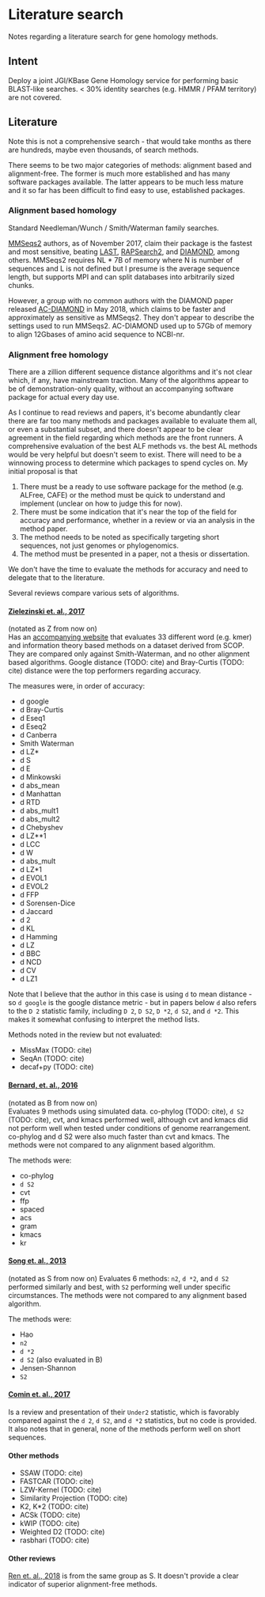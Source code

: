 # Literature search

Notes regarding a literature search for gene homology methods. 

## Intent

Deploy a joint JGI/KBase Gene Homology service for performing basic BLAST-like searches.
< 30% identity searches (e.g. HMMR / PFAM territory) are not covered.

## Literature

Note this is not a comprehensive search - that would take months as there are hundreds, maybe even
thousands, of search methods.

There seems to be two major categories of methods: alignment based and alignment-free. The
former is much more established and has many software packages available. The latter appears to
be much less mature and it so far has been difficult to find easy to use, established packages.

### Alignment based homology

Standard Needleman/Wunch / Smith/Waterman family searches.

[MMSeqs2](https://www.nature.com/articles/nbt.3988) authors,
as of November 2017, claim their package is the fastest and most sensitive, beating
[LAST](https://genome.cshlp.org/content/early/2011/01/05/gr.113985.110.abstract),
[RAPSearch2](https://academic.oup.com/bioinformatics/article/28/1/125/218953),
and [DIAMOND](https://www.nature.com/articles/nmeth.3176), among others. MMSeqs2
requires NL * 7B of memory where N is number of sequences and L is not defined but I presume is
the average sequence length, but supports MPI and can split databases into arbitrarily sized
chunks.

However, a group with no common authors with the DIAMOND paper released
[AC-DIAMOND](https://academic.oup.com/bioinformatics/advance-article/doi/10.1093/bioinformatics/bty391/4996593)
in May 2018, which claims to be faster and approximately as sensitive as MMSeqs2. They don't
appear to describe the settings used to run MMSeqs2. AC-DIAMOND used up to 57Gb of memory
to align 12Gbases of amino acid sequence to NCBI-nr.

### Alignment free homology

There are a zillion different sequence distance algorithms and it's not clear which, if any,
have mainstream traction. Many of the algorithms appear to be of demonstration-only quality,
without an accompanying software package for actual every day use.

As I continue to read reviews and papers, it's become abundantly clear there are far too many
methods and packages available to evaluate them all, or even a substantial subset, and there
doesn't appear to be clear agreement in the field regarding which methods are the front runners. A
comprehensive evaluation of the best ALF methods vs. the best AL methods would be very helpful
but doesn't seem to exist. There will need to be a winnowing process to determine which packages
to spend cycles on. My initial proposal is that

1. There must be a ready to use software package for the method (e.g. ALFree, CAFE) or
   the method must be quick to understand and implement (unclear on how to judge this for now).
2. There must be some indication that it's near the top of the field for accuracy and performance,
   whether in a review or via an analysis in the method paper.
3. The method needs to be noted as specifically targeting short sequences, not just genomes or
   phylogenomics.
4. The method must be presented in a paper, not a thesis or dissertation.

We don't have the time to evaluate the methods for accuracy and need to delegate that to the
literature.

Several reviews compare various sets of algorithms.

#### [Zielezinski et. al., 2017](https://genomebiology.biomedcentral.com/articles/10.1186/s13059-017-1319-7)
(notated as Z from now on)  
Has an [accompanying website](http://combio.pl/alfree) that evaluates 33 different word (e.g. kmer)
and information theory based methods on a dataset derived from SCOP. They are compared only
against Smith-Waterman, and no other alignment based algorithms. Google distance (TODO: cite)
and Bray-Curtis (TODO: cite) distance were the top performers regarding accuracy.

The measures were, in order of accuracy:
* d google
* d Bray-Curtis
* d Eseq1
* d Eseq2
* d Canberra
* Smith Waterman
* d LZ*
* d S
* d E
* d Minkowski
* d abs_mean
* d Manhattan
* d RTD
* d abs_mult1
* d abs_mult2
* d Chebyshev
* d LZ**1
* d LCC
* d W
* d abs_mult
* d LZ*1
* d EVOL1
* d EVOL2
* d FFP
* d Sorensen-Dice
* d Jaccard
* d 2
* d KL
* d Hamming
* d LZ
* d BBC
* d NCD
* d CV
* d LZ1

Note that I believe that the author in this case is using `d` to mean distance - so `d google`
is the google distance metric - but in papers below `d` also refers to the `D 2` statistic family,
including `D 2`, `D S2`, `D *2`, `d S2`, and `d *2`. This makes it somewhat confusing to
interpret the method lists.

Methods noted in the review but not evaluated:
* MissMax (TODO: cite)
* SeqAn (TODO: cite)
* decaf+py (TODO: cite)

#### [Bernard, et. al., 2016](https://www.nature.com/articles/srep28970)
(notated as B from now on)  
Evaluates 9 methods using simulated data. co-phylog (TODO: cite), `d S2` (TODO: cite), cvt,
and kmacs performed well, although cvt and kmacs did not perform well when tested under
conditions of genome rearrangement. co-phylog and d S2 were also much faster than cvt and
kmacs. The methods were not compared to any alignment based algorithm.

The methods were:
* co-phylog
* `d S2`
* cvt
* ffp
* spaced
* acs
* gram
* kmacs
* kr

#### [Song et. al., 2013](https://academic.oup.com/bib/article/15/3/343/182355)
(notated as S from now on)
Evaluates 6 methods: `n2`, `d *2`, and `d S2` performed similarly and best, with `S2`
performing well under specific circumstances. The methods were not compared to any alignment
based algorithm.

The methods were:
* Hao
* `n2`
* `d *2`
* `d S2` (also evaluated in B)
* Jensen-Shannon
* `S2`

#### [Comin et. al., 2017](https://link.springer.com/chapter/10.1007%2F978-3-319-59826-0_14)
Is a review and presentation of their `Under2` statistic, which is favorably compared against
the `d 2`, `d S2`, and `d *2` statistics, but no code is provided. It also notes that in
general, none of the methods perform well on short sequences.

#### Other methods
* SSAW (TODO: cite)
* FASTCAR (TODO: cite)
* LZW-Kernel (TODO: cite)
* Similarity Projection (TODO: cite)
* K2, K*2 (TODO: cite)
* ACSk (TODO: cite)
* kWIP (TODO: cite)
* Weighted D2 (TODO: cite)
* rasbhari (TODO: cite)


#### Other reviews
[Ren et. al., 2018](https://www.annualreviews.org/doi/abs/10.1146/annurev-biodatasci-080917-013431)
is from the same group as S. It doesn't provide a clear indicator of superior alignment-free
methods.